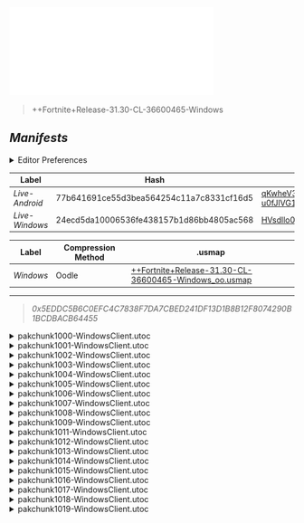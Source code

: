 <a href="#manifests">
  <img style="pointer-events: none" src="https://raw.githubusercontent.com/Tectors/fn-archive/master/.github/source/dependents/gen.31.30.svg" width="360" height="155"\>
</a>

 >  
  
  > ++Fortnite+Release-31.30-CL-36600465-Windows

## *Manifests*
<details>
  <summary>Editor Preferences</summary>

 > 
    ((Value="0x2C029947F8114A6E38BD9A4D83DCF7F6CAEC4AD14CEE7EBC015982FF26033523",Guid="003C8A31FF60E8C3BDBF4FB76A7CC4B8"),(Value="0xDB20FB2F01BE83B4BCA4C9042E1C1C1D73BD67D976FB8529C18645ABF7C74AEC",Guid="1759015C47EAE151CF9C269B847F125A"),(Value="0x2EA98711E84A4D323622C68AA8B1E9230339613CBAFEE025ADC7457C0F09BC5F",Guid="1EC3010F39DA0C13B7232CB98575B7F9"),(Value="0x07FB92487742F08B1271C592DABB7C0A0D250631B7FA4F8D72EDA9FEAB41F354",Guid="2E8C63FEDFFE6B835126B6FF7CB47062"),(Value="0x300E441E049CDFE588CD8946E6DD0C7DCE2CA2C545E539D50C24CA706E4AC8BD",Guid="664AE10E66BFDC167AE20432295E8F7F"),(Value="0x78E97FA16C507DB718C50B638C4C81ED229718D24B1B0AD6553E098209404996",Guid="6F9CD990050CE04CE577325C3A6FFC81"),(Value="0xF9D8870B564314008E6BF872E2710FE026651DC18E4AB70295663684230A7552",Guid="73424C54CA2C14ED412BBB7BFD7A8E6C"),(Value="0x741C4107E5180FF3E3B0FD8EB890D07656B5D9E9B3FF2D93A5869C9CE2A07432",Guid="97493B05A5BF87C5D621EBB9F9C93E41"),(Value="0xA6948535FD648488EE1F591EEFF02AC1EAEE489C3C5A03F62F2DC20226911AA1",Guid="9FF6F385935B70741BCE31AD20DC71E3"),(Value="0xF7B0E14225E08C48C66D73F83BD476688328CF6E8C34FAF8B92277907C69CEDF",Guid="BBF6A8617FF257E7E4E0A36D174F975F"),(Value="0xD6261D6352546B65D2FD41EF8E9401F9EB6C5116880065F7E75B0AA292CD0EBE",Guid="C4110935D0C729ED5C9C6DEFC3B339D2"),(Value="0x0366DCAE8523D92145CD476753944A422C1BC6BCE23A47515B7EAF101CB159BC",Guid="C6870C1BBEDEBE42C5F6DAD9A0C7F02E"),(Value="0x53E5012DF616913E487AD51DF43AE8B412AB93C933A618FA5DDD0536F96FDE40",Guid="C76B70EC836344CCFB8762C4747B4263"),(Value="0x716C3E03D71CD35C377B00976C683C2FB1023E7524EA4CBFFE35B4903BC4D41F",Guid="CB7BF49198C9D5695AC69EDCE2448EF6"),(Value="0x5592232E7772D74230E7FDB2D7457610E03822DAF68CE83107A71451F7D50835",Guid="CD0AD2786C8ED5931FF0499050A273CC"),(Value="0x90AF3CA8F4CAFD01F7321B179EE79047D96247F5C078587234491600538BBF33",Guid="D71B95B305E6875284CDF3F28DBDC2AF"),(Value="0x2E28306E900E223E85866C76EAB1FE6FD8FCF46D3F083AA4FB80222E217E34B3",Guid="E5DEC1C078C14E27A5FE8A9D0852A4C5"),(Value="0x99CD0FA7EC8F310912C8F0E3504D78B36ABF707BA1C9B3C147088CB498FB0D56",Guid="EC3A3B043274AFE81C98D457AA06DC81"),(Value="0x6B21339F10480F565A018E5B4F06AE51738C0F22A1C84AC6FD0660767157FA2C",Guid="F4242EAC57C7B6ED79960A59D7978A67"))
</details>

| Label | Hash | Route |
| - | - | - |
| *Live-Android* | 77b641691ce55d3bea564254c11a7c8331cf16d5 | [qKwheV3wdVZk_-CVDE-u0fJlVG1ySw](https://github.com/Tectors/fn-archive/blob/master/manifests/qKwheV3wdVZk_-CVDE-u0fJlVG1ySw.manifest) |
| *Live-Windows* | 24ecd5da10006536fe438157b1d86bb4805ac568 | [HVsdllo0kZgOL42_akCGWHMtrZkQ9g](https://github.com/Tectors/fn-archive/blob/master/manifests/HVsdllo0kZgOL42_akCGWHMtrZkQ9g.manifest) |


| Label | Compression Method | .usmap |
| - | - | - |
| *Windows* | Oodle | [++Fortnite+Release-31.30-CL-36600465-Windows_oo.usmap](https://github.com/Tectors/fn-archive/blob/master/manifests/mappings/++Fortnite+Release-31.30-CL-36600465-Windows_oo.usmap) |

---

> *0x5EDDC5B6C0EFC4C7838F7DA7CBED241DF13D1B8B12F8074290B1BCDBACB64455*

<details>
  <summary>pakchunk1000-WindowsClient.utoc</summary>

 > 
    0x2C029947F8114A6E38BD9A4D83DCF7F6CAEC4AD14CEE7EBC015982FF26033523
    KEYCHAIN: 003C8A31FF60E8C3BDBF4FB76A7CC4B8:LAKZR/gRSm44vZpNg9z39srsStFM7n68AVmC/yYDNSM=

  </details>

<details>
  <summary>pakchunk1001-WindowsClient.utoc</summary>

 > 
    0xDB20FB2F01BE83B4BCA4C9042E1C1C1D73BD67D976FB8529C18645ABF7C74AEC
    KEYCHAIN: 1759015C47EAE151CF9C269B847F125A:2yD7LwG+g7S8pMkELhwcHXO9Z9l2+4UpwYZFq/fHSuw=

  <img src="https://raw.githubusercontent.com/Tectors/fn-archive/master/.github/source/dependents/referred/Wrap_WarmShade.svg" width="100"> <img src="https://raw.githubusercontent.com/Tectors/fn-archive/master/.github/source/dependents/referred/Pickaxe_WarmShadeWeasel.svg" width="100"> <img src="https://raw.githubusercontent.com/Tectors/fn-archive/master/.github/source/dependents/referred/Pickaxe_WarmShadeWagon.svg" width="100"> <img src="https://raw.githubusercontent.com/Tectors/fn-archive/master/.github/source/dependents/referred/EID_WarmShadeWagon.svg" width="100"> <img src="https://raw.githubusercontent.com/Tectors/fn-archive/master/.github/source/dependents/referred/EID_WarmShade.svg" width="100"> <img src="https://raw.githubusercontent.com/Tectors/fn-archive/master/.github/source/dependents/referred/Character_WarmShadeWeasel.svg" width="100"> <img src="https://raw.githubusercontent.com/Tectors/fn-archive/master/.github/source/dependents/referred/Character_WarmShadeWagon.svg" width="100"> <img src="https://raw.githubusercontent.com/Tectors/fn-archive/master/.github/source/dependents/referred/Backpack_WarmShadeWeasel.svg" width="100"> <img src="https://raw.githubusercontent.com/Tectors/fn-archive/master/.github/source/dependents/referred/Backpack_WarmShadeWagon.svg" width="100"> 
</details>

<details>
  <summary>pakchunk1002-WindowsClient.utoc</summary>

 > 
    0x2EA98711E84A4D323622C68AA8B1E9230339613CBAFEE025ADC7457C0F09BC5F
    KEYCHAIN: 1EC3010F39DA0C13B7232CB98575B7F9:LqmHEehKTTI2IsaKqLHpIwM5YTy6/uAlrcdFfA8JvF8=

  </details>

<details>
  <summary>pakchunk1003-WindowsClient.utoc</summary>

 > 
    0x07FB92487742F08B1271C592DABB7C0A0D250631B7FA4F8D72EDA9FEAB41F354
    KEYCHAIN: 2E8C63FEDFFE6B835126B6FF7CB47062:B/uSSHdC8IsSccWS2rt8Cg0lBjG3+k+Ncu2p/qtB81Q=

  </details>

<details>
  <summary>pakchunk1004-WindowsClient.utoc</summary>

 > 
    0x300E441E049CDFE588CD8946E6DD0C7DCE2CA2C545E539D50C24CA706E4AC8BD
    KEYCHAIN: 664AE10E66BFDC167AE20432295E8F7F:MA5EHgSc3+WIzYlG5t0Mfc4sosVF5TnVDCTKcG5KyL0=

  <img src="https://raw.githubusercontent.com/Tectors/fn-archive/master/.github/source/dependents/referred/Wrap_SweetLetter.svg" width="100"> <img src="https://raw.githubusercontent.com/Tectors/fn-archive/master/.github/source/dependents/referred/Pickaxe_SweetLetter.svg" width="100"> <img src="https://raw.githubusercontent.com/Tectors/fn-archive/master/.github/source/dependents/referred/Character_SweetLetter.svg" width="100"> <img src="https://raw.githubusercontent.com/Tectors/fn-archive/master/.github/source/dependents/referred/Backpack_SweetLetter.svg" width="100"> 
</details>

<details>
  <summary>pakchunk1005-WindowsClient.utoc</summary>

 > 
    0x78E97FA16C507DB718C50B638C4C81ED229718D24B1B0AD6553E098209404996
    KEYCHAIN: 6F9CD990050CE04CE577325C3A6FFC81:eOl/oWxQfbcYxQtjjEyB7SKXGNJLGwrWVT4JgglASZY=

  <img src="https://raw.githubusercontent.com/Tectors/fn-archive/master/.github/source/dependents/referred/EID_Chorus.svg" width="100"> 
</details>

<details>
  <summary>pakchunk1006-WindowsClient.utoc</summary>

 > 
    0xF9D8870B564314008E6BF872E2710FE026651DC18E4AB70295663684230A7552
    KEYCHAIN: 73424C54CA2C14ED412BBB7BFD7A8E6C:+diHC1ZDFACOa/hy4nEP4CZlHcGOSrcClWY2hCMKdVI=

  </details>

<details>
  <summary>pakchunk1007-WindowsClient.utoc</summary>

 > 
    0x741C4107E5180FF3E3B0FD8EB890D07656B5D9E9B3FF2D93A5869C9CE2A07432
    KEYCHAIN: 97493B05A5BF87C5D621EBB9F9C93E41:dBxBB+UYD/PjsP2OuJDQdla12emz/y2TpYacnOKgdDI=

  <img src="https://raw.githubusercontent.com/Tectors/fn-archive/master/.github/source/dependents/referred/EID_Dimension.svg" width="100"> 
</details>

<details>
  <summary>pakchunk1008-WindowsClient.utoc</summary>

 > 
    0xA6948535FD648488EE1F591EEFF02AC1EAEE489C3C5A03F62F2DC20226911AA1
    KEYCHAIN: 9FF6F385935B70741BCE31AD20DC71E3:ppSFNf1khIjuH1ke7/AqweruSJw8WgP2Ly3CAiaRGqE=

  </details>

<details>
  <summary>pakchunk1009-WindowsClient.utoc</summary>

 > 
    0xF7B0E14225E08C48C66D73F83BD476688328CF6E8C34FAF8B92277907C69CEDF
    KEYCHAIN: BBF6A8617FF257E7E4E0A36D174F975F:97DhQiXgjEjGbXP4O9R2aIMoz26MNPr4uSJ3kHxpzt8=

  <img src="https://raw.githubusercontent.com/Tectors/fn-archive/master/.github/source/dependents/referred/Wrap_CattleJar.svg" width="100"> <img src="https://raw.githubusercontent.com/Tectors/fn-archive/master/.github/source/dependents/referred/Pickaxe_CattleJar.svg" width="100"> <img src="https://raw.githubusercontent.com/Tectors/fn-archive/master/.github/source/dependents/referred/EID_CattleJar.svg" width="100"> 
</details>

<details>
  <summary>pakchunk1011-WindowsClient.utoc</summary>

 > 
    0xD6261D6352546B65D2FD41EF8E9401F9EB6C5116880065F7E75B0AA292CD0EBE
    KEYCHAIN: C4110935D0C729ED5C9C6DEFC3B339D2:1iYdY1JUa2XS/UHvjpQB+etsURaIAGX351sKopLNDr4=

  <img src="https://raw.githubusercontent.com/Tectors/fn-archive/master/.github/source/dependents/referred/EID_Perish.svg" width="100"> 
</details>

<details>
  <summary>pakchunk1012-WindowsClient.utoc</summary>

 > 
    0x0366DCAE8523D92145CD476753944A422C1BC6BCE23A47515B7EAF101CB159BC
    KEYCHAIN: C6870C1BBEDEBE42C5F6DAD9A0C7F02E:A2bcroUj2SFFzUdnU5RKQiwbxrziOkdRW36vEByxWbw=

  </details>

<details>
  <summary>pakchunk1013-WindowsClient.utoc</summary>

 > 
    0x53E5012DF616913E487AD51DF43AE8B412AB93C933A618FA5DDD0536F96FDE40
    KEYCHAIN: C76B70EC836344CCFB8762C4747B4263:U+UBLfYWkT5IetUd9DrotBKrk8kzphj6Xd0FNvlv3kA=

  <img src="https://raw.githubusercontent.com/Tectors/fn-archive/master/.github/source/dependents/referred/EID_Dignified.svg" width="100"> 
</details>

<details>
  <summary>pakchunk1014-WindowsClient.utoc</summary>

 > 
    0x716C3E03D71CD35C377B00976C683C2FB1023E7524EA4CBFFE35B4903BC4D41F
    KEYCHAIN: CB7BF49198C9D5695AC69EDCE2448EF6:cWw+A9cc01w3ewCXbGg8L7ECPnUk6ky//jW0kDvE1B8=

  </details>

<details>
  <summary>pakchunk1015-WindowsClient.utoc</summary>

 > 
    0x5592232E7772D74230E7FDB2D7457610E03822DAF68CE83107A71451F7D50835
    KEYCHAIN: CD0AD2786C8ED5931FF0499050A273CC:VZIjLndy10Iw5/2y10V2EOA4Itr2jOgxB6cUUffVCDU=

  <img src="https://raw.githubusercontent.com/Tectors/fn-archive/master/.github/source/dependents/referred/EID_Asteroid.svg" width="100"> 
</details>

<details>
  <summary>pakchunk1016-WindowsClient.utoc</summary>

 > 
    0x90AF3CA8F4CAFD01F7321B179EE79047D96247F5C078587234491600538BBF33
    KEYCHAIN: D71B95B305E6875284CDF3F28DBDC2AF:kK88qPTK/QH3MhsXnueQR9liR/XAeFhyNEkWAFOLvzM=

  </details>

<details>
  <summary>pakchunk1017-WindowsClient.utoc</summary>

 > 
    0x2E28306E900E223E85866C76EAB1FE6FD8FCF46D3F083AA4FB80222E217E34B3
    KEYCHAIN: E5DEC1C078C14E27A5FE8A9D0852A4C5:LigwbpAOIj6Fhmx26rH+b9j89G0/CDqk+4AiLiF+NLM=

  <img src="https://raw.githubusercontent.com/Tectors/fn-archive/master/.github/source/dependents/referred/Wrap_FreeDrive.svg" width="100"> <img src="https://raw.githubusercontent.com/Tectors/fn-archive/master/.github/source/dependents/referred/Pickaxe_FreeDrive.svg" width="100"> <img src="https://raw.githubusercontent.com/Tectors/fn-archive/master/.github/source/dependents/referred/Character_FreeDrive.svg" width="100"> <img src="https://raw.githubusercontent.com/Tectors/fn-archive/master/.github/source/dependents/referred/Backpack_FreeDrive.svg" width="100"> 
</details>

<details>
  <summary>pakchunk1018-WindowsClient.utoc</summary>

 > 
    0x99CD0FA7EC8F310912C8F0E3504D78B36ABF707BA1C9B3C147088CB498FB0D56
    KEYCHAIN: EC3A3B043274AFE81C98D457AA06DC81:mc0Pp+yPMQkSyPDjUE14s2q/cHuhybPBRwiMtJj7DVY=

  <img src="https://raw.githubusercontent.com/Tectors/fn-archive/master/.github/source/dependents/referred/Pickaxe_SatinCheddar.svg" width="100"> <img src="https://raw.githubusercontent.com/Tectors/fn-archive/master/.github/source/dependents/referred/Pickaxe_NutmegMayo.svg" width="100"> <img src="https://raw.githubusercontent.com/Tectors/fn-archive/master/.github/source/dependents/referred/Pickaxe_CitrusSpoon.svg" width="100"> <img src="https://raw.githubusercontent.com/Tectors/fn-archive/master/.github/source/dependents/referred/EID_SatinCheddar.svg" width="100"> <img src="https://raw.githubusercontent.com/Tectors/fn-archive/master/.github/source/dependents/referred/EID_CitrusSpoon.svg" width="100"> <img src="https://raw.githubusercontent.com/Tectors/fn-archive/master/.github/source/dependents/referred/Character_SatinCheddar.svg" width="100"> <img src="https://raw.githubusercontent.com/Tectors/fn-archive/master/.github/source/dependents/referred/Character_NutmegMayo.svg" width="100"> <img src="https://raw.githubusercontent.com/Tectors/fn-archive/master/.github/source/dependents/referred/Character_CitrusSpoon.svg" width="100"> <img src="https://raw.githubusercontent.com/Tectors/fn-archive/master/.github/source/dependents/referred/Backpack_SatinCheddar.svg" width="100"> <img src="https://raw.githubusercontent.com/Tectors/fn-archive/master/.github/source/dependents/referred/Backpack_NutmegMayo.svg" width="100"> <img src="https://raw.githubusercontent.com/Tectors/fn-archive/master/.github/source/dependents/referred/Backpack_CitrusSpoon.svg" width="100"> 
</details>

<details>
  <summary>pakchunk1019-WindowsClient.utoc</summary>

 > 
    0x6B21339F10480F565A018E5B4F06AE51738C0F22A1C84AC6FD0660767157FA2C
    KEYCHAIN: F4242EAC57C7B6ED79960A59D7978A67:ayEznxBID1ZaAY5bTwauUXOMDyKhyErG/QZgdnFX+iw=

  </details>

